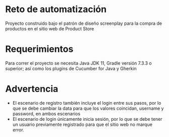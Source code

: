 # Reto de automatización

Proyecto construido bajo el patrón de diseño screenplay para la compra de productos en el sitio web de Product Store

# Requerimientos

Para correr el proyecto se necesita Java JDK 11, Gradle versión 7.3.3 o superior; así como los plugins de Cucumber for Java y Gherkin

# Advertencia

* El escenario de registro también incluye el login entre sus pasos, por lo que se debe cambiar la data para que los valores coincidan, username y password, en ambos escenarios
* El escenario de login únicamente inicia sesión, por lo que se debe tener un usuario previamente registrado para que el sitio web no marque error. 